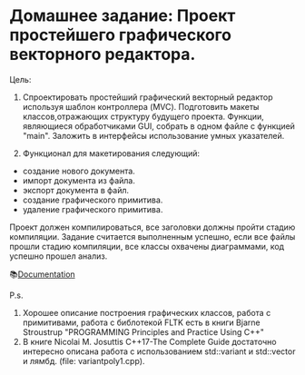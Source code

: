 # Домашнее задание: Проект простейшего графического векторного редактора.

Цель:
1. Спроектировать простейший графический векторный редактор используя шаблон контроллера (MVC). Подготовить макеты классов,отражающих структуру будущего проекта. Функции, являющиеся обработчиками GUI, собрать в одном файле с функцией "main". Заложить в интерфейсы использование умных указателей.

2. Функционал для макетирования следующий:
- создание нового документа.
- импорт документа из файла.
- экспорт документа в файл.
- создание графического примитива.
- удаление графического примитива.

Проект должен компилироваться, все заголовки должны пройти стадию компиляции.
Задание считается выполненным успешно, если все файлы прошли стадию компиляции, все классы охвачены диаграммами, код успешно прошел анализ.

📚[Documentation](https://den-git-cpp.github.io/OTUS-CPP-Professional-HomeWork_5/main_8cpp.html)



P.s.
1. Хорошее описание построения графических классов, работа с примитивами, работа с библотекой FLTK есть в книги Bjarne Strоustrup "PROGRAMMING Principles and Practice Using C++"
2. В книге Nicolai M. Josuttis C++17-The Complete Guide достаточно интересно описана работа с использованием std::variant и std::vector и лямбд. (file: variantpoly1.cpp).